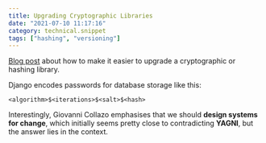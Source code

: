 ```yaml
---
title: Upgrading Cryptographic Libraries
date: "2021-07-10 11:17:16"
category: technical.snippet
tags: ["hashing", "versioning"]
---
```


[Blog post](https://gcollazo.com/eventually-you-will-need-to-upgrade-the-crypto/) about how to make it easier to upgrade a cryptographic or hashing library.

Django encodes passwords for database storage like this:

```text
<algorithm>$<iterations>$<salt>$<hash>
```

Interestingly, Giovanni Collazo emphasises that we should **design systems for
change**, which initially seems pretty close to contradicting **YAGNI**, but the
answer lies in the context.
